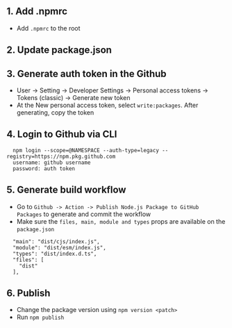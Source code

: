 ## 1. Add .npmrc

- Add `.npmrc` to the root

## 2. Update package.json

## 3. Generate auth token in the Github

- User -> Setting -> Developer Settings -> Personal access tokens -> Tokens (classic) -> Generate new token
- At the New personal access token, select `write:packages`. After generating, copy the token

## 4. Login to Github via CLI

```
  npm login --scope=@NAMESPACE --auth-type=legacy --registry=https://npm.pkg.github.com
  username: github username
  password: auth token
```

## 5. Generate build workflow

- Go to `Github -> Action -> Publish Node.js Package to GitHub Packages` to generate and commit the workflow
- Make sure the `files, main, module and types` props are available on the `package.json`

```
  "main": "dist/cjs/index.js",
  "module": "dist/esm/index.js",
  "types": "dist/index.d.ts",
  "files": [
    "dist"
  ],
```

## 6. Publish

- Change the package version using `npm version <patch>`
- Run `npm publish`
